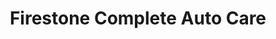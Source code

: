 ---
title: "Firestone Complete Auto Care"
url: /olympia/firestone-complete-auto-care/
shop: car repair
---